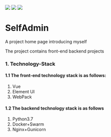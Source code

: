 ![](https://img.shields.io/badge/build%20-success-brightgreen.svg)
![](https://img.shields.io/badge/language-python-orange.svg)
![](https://img.shields.io/aur/license/yaourt.svg)


# SelfAdmin

A project home page introducing myself

The project contains front-end backend projects

### 1. Technology-Stack
#### 1.1 The front-end technology stack is as follows: 

1. Vue
2. Element UI
3. WebPack

#### 1.2 The backend technology stack is as follows

1. Python3.7 
2. Docker+Swarm
3. Nginx+Gunicorn
